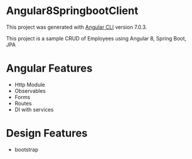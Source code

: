 # Angular8SpringbootClient

This project was generated with [Angular CLI](https://github.com/angular/angular-cli) version 7.0.3.

This project is a sample CRUD of Employees using Angular 8, Spring Boot, JPA

# Angular Features

* Http Module
* Observables
* Forms
* Routes
* DI with services

# Design Features

* bootstrap
